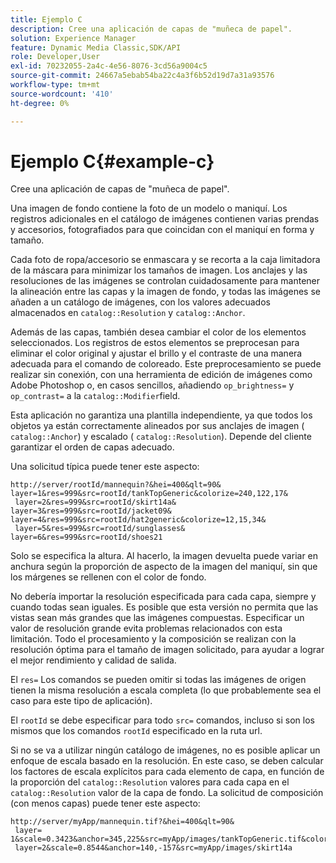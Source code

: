 ```yaml
---
title: Ejemplo C
description: Cree una aplicación de capas de "muñeca de papel".
solution: Experience Manager
feature: Dynamic Media Classic,SDK/API
role: Developer,User
exl-id: 70232055-2a4c-4e56-8076-3cd56a9004c5
source-git-commit: 24667a5ebab54ba22c4a3f6b52d19d7a31a93576
workflow-type: tm+mt
source-wordcount: '410'
ht-degree: 0%

---
```


# Ejemplo C{#example-c}

Cree una aplicación de capas de &quot;muñeca de papel&quot;.

Una imagen de fondo contiene la foto de un modelo o maniquí. Los registros adicionales en el catálogo de imágenes contienen varias prendas y accesorios, fotografiados para que coincidan con el maniquí en forma y tamaño.

Cada foto de ropa/accesorio se enmascara y se recorta a la caja limitadora de la máscara para minimizar los tamaños de imagen. Los anclajes y las resoluciones de las imágenes se controlan cuidadosamente para mantener la alineación entre las capas y la imagen de fondo, y todas las imágenes se añaden a un catálogo de imágenes, con los valores adecuados almacenados en `catalog::Resolution` y `catalog::Anchor`.

Además de las capas, también desea cambiar el color de los elementos seleccionados. Los registros de estos elementos se preprocesan para eliminar el color original y ajustar el brillo y el contraste de una manera adecuada para el comando de coloreado. Este preprocesamiento se puede realizar sin conexión, con una herramienta de edición de imágenes como Adobe Photoshop o, en casos sencillos, añadiendo `op_brightness=` y `op_contrast=` a la `catalog::Modifier`field.

Esta aplicación no garantiza una plantilla independiente, ya que todos los objetos ya están correctamente alineados por sus anclajes de imagen ( `catalog::Anchor`) y escalado ( `catalog::Resolution`). Depende del cliente garantizar el orden de capas adecuado.

Una solicitud típica puede tener este aspecto:

```
http://server/rootId/mannequin?&hei=400&qlt=90&
layer=1&res=999&src=rootId/tankTopGeneric&colorize=240,122,17&
 layer=2&res=999&src=rootId/skirt14a&
layer=3&res=999&src=rootId/jacket09&
layer=4&res=999&src=rootId/hat2generic&colorize=12,15,34&
 layer=5&res=999&src=rootId/sunglasses&
layer=6&res=999&src=rootId/shoes21
```

Solo se especifica la altura. Al hacerlo, la imagen devuelta puede variar en anchura según la proporción de aspecto de la imagen del maniquí, sin que los márgenes se rellenen con el color de fondo.

No debería importar la resolución especificada para cada capa, siempre y cuando todas sean iguales. Es posible que esta versión no permita que las vistas sean más grandes que las imágenes compuestas. Especificar un valor de resolución grande evita problemas relacionados con esta limitación. Todo el procesamiento y la composición se realizan con la resolución óptima para el tamaño de imagen solicitado, para ayudar a lograr el mejor rendimiento y calidad de salida.

El `res=` Los comandos se pueden omitir si todas las imágenes de origen tienen la misma resolución a escala completa (lo que probablemente sea el caso para este tipo de aplicación).

El `rootId` se debe especificar para todo `src=` comandos, incluso si son los mismos que los comandos `rootId` especificado en la ruta url.

Si no se va a utilizar ningún catálogo de imágenes, no es posible aplicar un enfoque de escala basado en la resolución. En este caso, se deben calcular los factores de escala explícitos para cada elemento de capa, en función de la proporción del `catalog::Resolution` valores para cada capa en el `catalog::Resolution` valor de la capa de fondo. La solicitud de composición (con menos capas) puede tener este aspecto:

```
http://server/myApp/mannequin.tif?&hei=400&qlt=90&
 layer= 1&scale=0.3423&anchor=345,225&src=myApp/images/tankTopGeneric.tif&colorize=240,122,17&
 layer=2&scale=0.8544&anchor=140,-157&src=myApp/images/skirt14a
```
